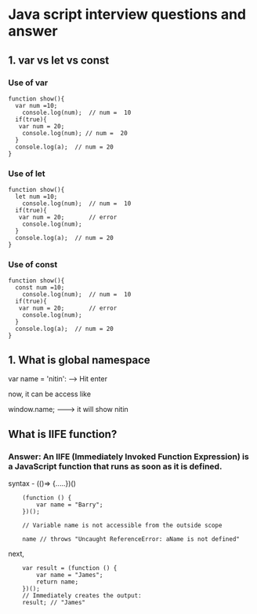 # Java script interview questions and answer

## 1. var vs let vs const

### Use of var

    function show(){
      var num =10;
        console.log(num);  // num =  10
      if(true){
       var num = 20;
        console.log(num); // num =  20
      }
      console.log(a);  // num = 20
    }


### Use of let

    function show(){
      let num =10;
        console.log(num);  // num =  10
      if(true){
       var num = 20;       // error
        console.log(num); 
      }
      console.log(a);  // num = 20
    }

### Use of const

    function show(){
      const num =10;
        console.log(num);  // num =  10
      if(true){
       var num = 20;       // error
        console.log(num); 
      }
      console.log(a);  // num = 20
    }
    
 ## 1. What is global namespace

var name = 'nitin': --> Hit enter

now, it can be access like

window.name; ---> it will show nitin

## What is IIFE function?

### Answer: An IIFE (Immediately Invoked Function Expression) is a JavaScript function that runs as soon as it is defined.

syntax - (()=> {.....})()

        (function () {
            var name = "Barry";
        })();

        // Variable name is not accessible from the outside scope
        
        name // throws "Uncaught ReferenceError: aName is not defined"
      
 next, 
 
        var result = (function () {
            var name = "James"; 
            return name; 
        })(); 
        // Immediately creates the output: 
        result; // "James"



